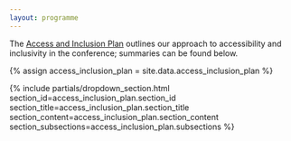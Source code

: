 ```yaml
---
layout: programme
---
```


The [Access and Inclusion Plan](https://docs.google.com/document/d/1EFZFd0djQXFNtJB2qIjqMsXmU95Qylhe/edit?tab=t.0) outlines 
our approach to accessibility and inclusivity in the conference; summaries can be found below.

{% assign access_inclusion_plan = site.data.access_inclusion_plan %}

{% include partials/dropdown_section.html
section_id=access_inclusion_plan.section_id
section_title=access_inclusion_plan.section_title
section_content=access_inclusion_plan.section_content
section_subsections=access_inclusion_plan.subsections %}
